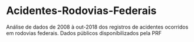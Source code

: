 # Acidentes-Rodovias-Federais
Análise de dados de 2008 à out-2018 dos registros de acidentes ocorridos em rodovias federais. Dados públicos disponíbilizados pela PRF
